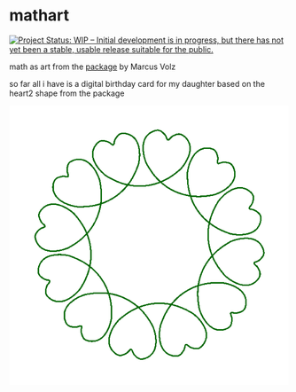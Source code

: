 # mathart
[![Project Status: WIP – Initial development is in progress, but there has not yet been a stable, usable release suitable for the public.](http://www.repostatus.org/badges/latest/wip.svg)](http://www.repostatus.org/#wip)

math as art from the [package](https://github.com/marcusvolz/mathart) by Marcus Volz 

so far all i have is a digital birthday card for my daughter based on the heart2 shape from the package

![birthday spinning heart](hani.gif)
